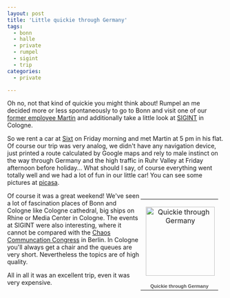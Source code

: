 ```yaml
---
layout: post
title: 'Little quickie through Germany'
tags:
  - bonn
  - halle
  - private
  - rumpel
  - sigint
  - trip
categories:
  - private

---
```


Oh no, not that kind of quickie you might think about! Rumpel an me decided more or less spontaneously to go to Bonn and visit one of our <a href="http://meet-unix.org/">former employee Martin</a> and additionally take a little look at <a href="https://events.ccc.de/sigint/2010/wiki/Hauptseite">SIGINT</a> in Cologne.

So we rent a car at <a href="http://www.sixt.de/">Sixt</a> on Friday morning and met Martin at 5 pm in his flat. Of course our trip was very analog, we didn't have any navigation device, just printed a route calculated by Google maps and rely to male instinct on the way through Germany and the high traffic in Ruhr Valley at Friday afternoon before holiday... What should I say, of course everything went totally well and we had a lot of fun in our little car! You can see some pictures at <a href="http://picasaweb.google.com/112431550889230353995/QuickieThroughGermany?feat=directlink">picasa</a>.

<table style="float:right;width:194px;"><tr><td align="center" style="height:194px;background:url(http://picasaweb.google.com/s/c/transparent_album_background.gif) no-repeat left"><a href="http://picasaweb.google.com/112431550889230353995/QuickieThroughGermany?feat=embedwebsite"><img src="http://lh5.ggpht.com/_nNALf2yjtoI/S_r0Tdm--TE/AAAAAAAAAGA/e0KkPS5nIS0/s160-c/QuickieThroughGermany.jpg" width="160" height="160" style="margin:1px 0 0 4px;" alt="Quickie through Germany"/></a></td></tr><tr><td style="text-align:center;font-family:arial,sans-serif;font-size:11px"><a href="http://picasaweb.google.com/112431550889230353995/QuickieThroughGermany?feat=embedwebsite" style="color:#4D4D4D;font-weight:bold;text-decoration:none;">Quickie through Germany</a></td></tr></table>

Of course it was a great weekend! We've seen a lot of fascination places of Bonn and Cologne like Cologne cathedral, big ships on Rhine or Media Center in Cologne. The events at SIGINT were also interesting, where it cannot be compared with the <a href="http://events.ccc.de/">Chaos Communcation Congress</a> in Berlin. In Cologne you'll always get a chair and the queues are very short. Nevertheless the topics are of high quality.

All in all it was an excellent trip, even it was very expensive.
